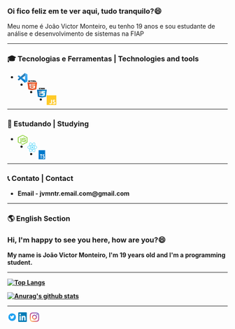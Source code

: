 <h3>
  <strong>Oi fico feliz em te ver aqui, tudo tranquilo?</strong>😄
</h3>  

<p>Meu nome é João Victor Monteiro, eu tenho 19 anos e sou estudante de análise e desenvolvimento de sistemas na FIAP </p>

---

<h3>
  🎓 Tecnologias e Ferramentas | Technologies and tools
</h3>

<ul>
  <li><img height="22" width="22" src="imgs/vsc.png" alt="Visual Studio Code Icon" align="left"/></li>
  <li><img height="22" width="22" src="imgs/html.png" alt="HTML Icon" align="left"/></li>
  <li><img height="22" width="22" src="imgs/css.png" alt="CSS Icon" align="left"/></li>
  <li><img height="22" width="22" src="imgs/js.png" alt="Javascript Icon" align="left"/></li>
</ul>
  
--- 


<h3>
  📖 Estudando | Studying
</h3>

<ul>
  <li><img height="22" width="22" src="imgs/node.png" alt='Node.JS Icon' align="left"/></li>
  <li><img height="22" width="22" src="imgs/reactn.png" alt='React Icon' align="left"/></li>
  <li><img height="22" width="22" src="imgs/ts.png" alt='TypeScript Icon' align="left"/></li>
</ul>


---

<h3>
 📞 Contato | Contact
</h3>
<ul>
  <li><strong>Email -<strong> jvmntr.email.com@gmail.com</li>
</ul>

---

<h3>
 🌎 English Section
</h3>

<h3>
  <strong>Hi, I'm happy to see you here, how are you?</strong>😄
</h3>  

<p>My name is João Victor Monteiro, I'm 19 years old and I'm a programming student. </p>

---

[![Top Langs](https://github-readme-stats.vercel.app/api/top-langs/?username=Jvmntr&layout=compact)](https://github.com/anuraghazra/github-readme-stats)


[![Anurag's github stats](https://github-readme-stats.vercel.app/api?username=jvmntr)](https://github.com/anuraghazra/github-readme-stats)

---

<p align="left">
<a href="https://twitter.com/Jvmntr_" target="blank"><img align="center" src="imgs/tt.png" alt="Twitter Icon" height="22" width="22" /></a>
<a href="https://linkedin.com/in/jvmntr" target="blank"><img align="center" src="imgs/linkedin.png" alt="Linkedin Icon" height="22" width="22" /></a>
<a href="https://instagram.com/jvmntr_" target="blank"><img align="center" src="imgs/insta.png" alt="Insta icon" height="22" width="22" /></a>
</p>


<!--
**Jvmntr/Jvmntr** is a ✨ _special_ ✨ repository because its `README.md` (this file) appears on your GitHub profile.

Here are some ideas to get you started:

- 🔭 I’m currently working on ...
- 🌱 I’m currently learning ...
- 👯 I’m looking to collaborate on ...
- 🤔 I’m looking for help with ...
- 💬 Ask me about ...
- 📫 How to reach me: ...
- 😄 Pronouns: ...
- ⚡ Fun fact: ...
-->

